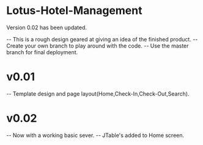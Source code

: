 # Lotus-Hotel-Management

 Version 0.02 has been updated.
 
 -- This is a rough design geared at giving an idea of the finished product.
 -- Create your own branch to play around with the code.
 -- Use the master branch for final deployment.
 
 # v0.01 
   -- Template design and page layout(Home,Check-In,Check-Out,Search).

 
 # v0.02
   -- Now with a working basic sever.
   -- JTable's added to Home screen.
